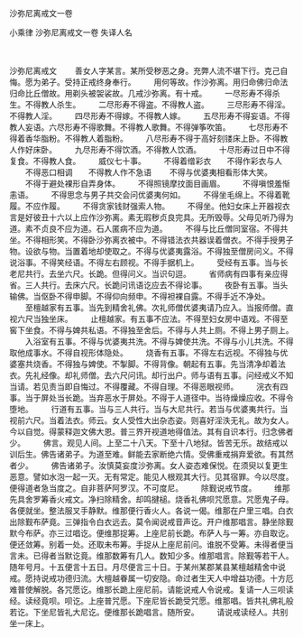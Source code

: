 沙弥尼离戒文一卷


小乘律
沙弥尼离戒文一卷
失译人名


　　

沙弥尼离戒文
　　善女人字某言。某所受秽恶之身。充弊人流不堪下行。克己自悔。愿为弟子。受持正戒终身奉行。
　　用何等故。作沙弥离。用归命佛归命法归命比丘僧故。用剃头被袈裟故。几戒沙弥离。有十戒。
　　一尽形寿不得杀生。不得教人杀生。
　　二尽形寿不得盗。不得教人盗。
　　三尽形寿不得淫。不得教人淫。
　　四尽形寿不得嫁。不得教人嫁。
　　五尽形寿不得妄语。不得教人妄语。六尽形寿不得歌舞。不得教人歌舞。不得弹筝吹笛。
　　七尽形寿不得着香华脂粉。不得教人着脂粉。
　　八尽形寿不得于高好刻镂床上卧。不得教人作好床卧。
　　九尽形寿不得饮酒。不得教人饮酒。
　　十尽形寿过日中不得复食。不得教人食。
　　威仪七十事。
　　不得着缯彩衣　　不得作彩衣与人
　　不得恶口相调　　不得教人作不急语
　　不得与优婆夷相看形体大笑。
　　不得于避处裸形自弄身体。
　　不得照镜摩抆面目画眉。
　　不得嗔恨羞惭恚语。
　　不得思念与男子共交会问优婆夷何如。
　　不得坐毛绵上。不得着靴履。不应作履。
　　不得贪家钱财强索人物。
　　不得坐。他妇女床上开器视衣言是好彼丑十六以上应作沙弥离。素无瑕秽贞良完具。无所毁辱。父母见听乃得为道。素不贞良不应为道。石人匿病不应为道。
　　不得与比丘僧同室宿。不得共坐。不得相形笑。不得卧沙弥离衣被中。不得错法衣共器误着僧衣。不得手授男子物。设欲与物。当置着地却使取之。不得与优婆夷露浴。不得独至僧房问义。不得说浴事。不得笑经语。不得左右顾视。不得手据机上。
　　受经有五事。当与长老尼共行。去坐六尺。长跪。但得问义。当识句逗。
　　省师病有四事有亲应得省。三人共行。去床六尺。长跪问讯语讫应去不得论事。
　　夜卧有五事。当头输佛。当伛卧不得申脚。不得仰向频申。不得袒裸自露。不得手近不净处。
　　至檀越家有五事。当先到精舍礼佛。次礼师僧优婆夷请乃应入。当报师僧。直视六尺当独坐床。
　　止檀越家。有五事不应法。不得至妇女房中语戏。不得至窖下坐食。不得与婢共私语。不得独至舍后。不得与人共上厕。不得上男子厕上。
　　入浴室有五事。不得与优婆夷共洗。不得与婢使共洗。不得与小儿共洗。不得取他成事水。不得自视形体隐处。
　　烧香有五事。不得左右远视。不得独与优婆塞共烧香。不得独与婢使。不掣脚。不得背像。朝起有五事。先当清净却着法衣。先礼经像。却礼师僧。去六尺问讯。却行出户。师与语有五事。问经戒义不知当请。若见责当即自悔过。不得覆藏。不得自理。不得恶眼视师。
　　浣衣有四事。当于屏处当长跪。当弃恶水于屏处。不得于人道径中。当待燥燥应收。不得令堕地。
　　行道有五事。当与三人共行。当与大尼共行。若当与优婆夷共行。当视前六尺。当着法衣。师云。女人受性大出杂态姿。则喜好淫泆无礼。故为女人。今以自觉。得蒙释迦文佛大恩。普三界开视道地得值法。其有自识本行。归念佛者少。
　　佛言。观见人间。上至二十八天。下至十八地狱。皆苦无乐。故结戒以训后生。佛告诸弟子。为道至难。鲜能去家断绝六情。受佛重戒捐弃爱欲。有其然者少。
　　佛告诸弟子。汝慎莫妄度沙弥离。女人姿态难保悦。在须臾以复更生恶意。譬如水泡一起一灭。无有常定。能见人根观其大行。见其宿罪。今以尽度。便得道者急当度之。自非菩萨阿罗汉。不可度尼。
　　除觐说戒节度。
　　维那先具舍罗筹香火戒文。净扫除精舍。却鸣揵槌。烧香礼佛呗咒愿意。咒愿鬼子母。各便就坐。整法服叉手静默。维那便行香火人。各说一偈。维那在户里三唱。白衣出除觐布萨竟。三弹指令白衣远去。莫令闻说戒音声讫。开户维那唱言。静坐除觐默今布萨。亦三过唱讫。便维那捉筹。上座尼前长跪。布萨人与一筹。亦自取讫。便还敛筹。别着一处。还取未布筹。手捉从上座尼前问。谁脱不受筹。未得者便当言未。已得者当默讫竟。维那数筹有几人。数知少多。维那唱言。除觐等若干人。随年号月。十五便言十五日。月尽便言三十日。于某州某郡某县某檀越精舍中说戒。愿持说戒功德归流。大檀越眷属一切安隐。命过者生天人中增益功德。十方厄难普使解脱。各咒愿讫。维那长跪上座尼前。请能说戒人令说戒。复请一人三呗读经。读经竟呗。呗讫。上座普咒愿。下座尼皆长跪受咒愿。维那唱。皆共礼佛礼般若讫。下坐尼皆礼大尼讫。便维那长跪唱言。随所安。
　　请说戒读经人。共别坐一床上。


